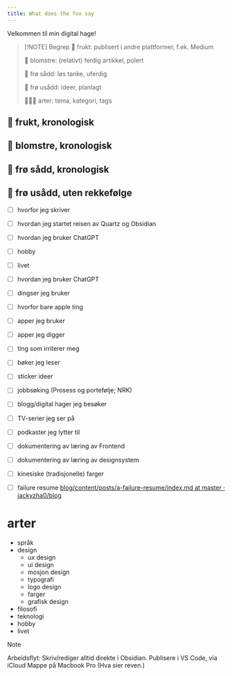 ```yaml
---
title: What does the fox say
---
```

Velkommen til min digital hage! 


> [!NOTE] Begrep
> 🍎 frukt: publisert i andre plattformer, f.ek. Medium
> 
> 🪻 blomstre: (relativt) ferdig artikkel, polert
> 
> 🌱 frø sådd: løs tanke, uferdig 
> 
> 💭 frø usådd: ideer, planlagt
> 
> 👨🏻‍🌾 arter: tema, kategori, tags
> 



## 🍎 frukt, kronologisk


## 🪻 blomstre, kronologisk


## 🌱 frø sådd, kronologisk


## 💭 frø usådd, uten rekkefølge 

- [ ] hvorfor jeg skriver
- [ ] hvordan jeg startet reisen av Quartz og Obsidian
- [ ] hvordan jeg bruker ChatGPT
- [ ] hobby
- [ ] livet
- [ ] hvordan jeg bruker ChatGPT
- [ ] dingser jeg bruker
- [ ] hvorfor bare apple ting
- [ ] apper jeg bruker
- [ ] apper jeg digger
- [ ] ting som irriterer meg
- [ ] bøker jeg leser
- [ ] sticker ideer
- [ ] jobbsøking (Prosess og portefølje; NRK)
- [ ] blogg/digital hager jeg besøker
- [ ] TV-serier jeg ser på
- [ ] podkaster jeg lytter til
- [ ] dokumentering av læring av Frontend
- [ ] dokumentering av læring av designsystem
- [ ] kinesiske (tradisjonelle) farger
- [ ] failure resume [blog/content/posts/a-failure-resume/index.md at master · jackyzha0/blog](https://github.com/jackyzha0/blog/blob/master/content/posts/a-failure-resume/index.md)


# arter

- språk
- design
	- ux design
	- ui design
	- mosjon design
	- typografi
	- logo design
	- farger
	- grafisk design
- filosofi
- teknologi
- hobby
- livet



> [!NOTE] 
> Arbeidsflyt:
> Skriv/rediger alltid direkte i Obsidian. 
> Publisere i VS Code, via iCloud Mappe på Macbook Pro (Hva sier reven.)








